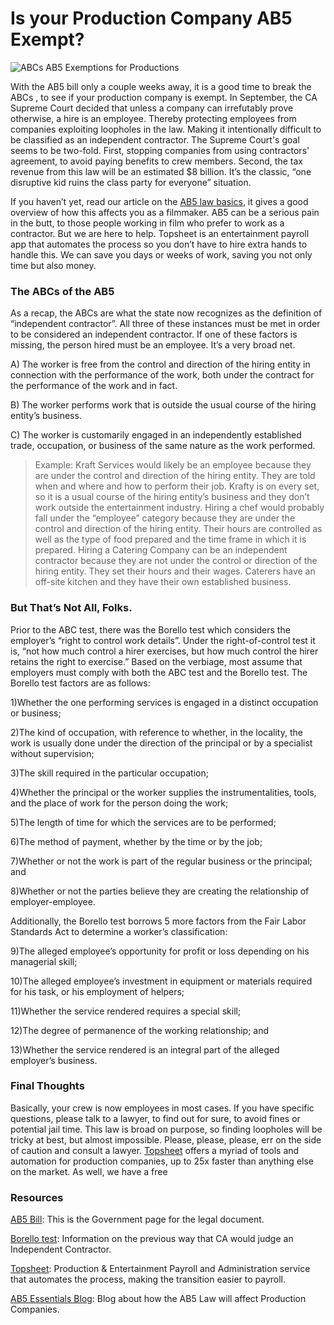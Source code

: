# Is your Production Company AB5 Exempt?


![ABCs AB5 Exemptions for Productions](https://user-images.githubusercontent.com/33143626/70555867-b9f03d00-1b34-11ea-8199-6d519a6d14be.png "AB5 ABC's and Exmeptions for Production")

With the AB5 bill only a couple weeks away, it is a good time to break the ABCs , to see if your production company is exempt.  In September, the CA Supreme Court decided that unless a company can irrefutably prove otherwise, a hire is an employee. Thereby protecting employees from companies exploiting loopholes in the law. Making it intentionally difficult to be classified as an independent contractor. The Supreme Court's goal seems to be two-fold. First, stopping companies from using contractors' agreement, to avoid paying benefits to crew members. Second, the tax revenue from this law will be an estimated $8 billion. It’s the classic, “one disruptive kid ruins the class party for everyone” situation. 

If you haven’t yet, read our article on the [AB5 law basics](https://topsheet.io/blog/everything-productions-need-to-know-ab5-law), it gives a good overview of how this affects you as a filmmaker. AB5 can be a serious pain in the butt, to those people working in film who prefer to work as a contractor. But we are here to help. Topsheet is an entertainment payroll app that automates the process so you don’t have to hire extra hands to handle this. We can save you days or weeks of work, saving you not only time but also money.


### The ABCs of the AB5

As a recap, the ABCs are what the state now recognizes as the definition of “independent contractor”. All three of these instances must be met in order to be considered an independent contractor. If one of these factors is missing, the person hired must be an employee. It’s a very broad net.

A) The worker is free from the control and direction of the hiring entity in connection with the performance of the work, both under the contract for the performance of the work and in fact.

B) The worker performs work that is outside the usual course of the hiring entity’s business.

C) The worker is customarily engaged in an independently established trade, occupation, or business of the same nature as the work performed.
> Example: Kraft Services would likely be an employee because they are under the control and direction of the hiring entity. They are told when and where and how to perform their job. Krafty is on every set, so it is a usual course of the hiring entity’s business and they don’t work outside the entertainment industry.
    Hiring a chef would probably fall under the “employee” category because they are under the control and direction of the hiring entity. Their hours are controlled as well as the type of food prepared and the time frame in which it is prepared.
    Hiring a Catering Company can be an independent contractor  because they are not under the control or direction of the hiring entity. They set their hours and their wages. Caterers have an off-site kitchen and they have their own established business.

### But That’s Not All, Folks.

Prior to the ABC test, there was the Borello test which considers the employer’s “right to control work details”. Under the right-of-control test it is, “not how much control a hirer exercises, but how much control the hirer retains the right to exercise.” Based on the verbiage, most assume that employers must comply with both the ABC test and the Borello test. The Borello test factors are as follows:

1)Whether the one performing services is engaged in a distinct occupation or business;

2)The kind of occupation, with reference to whether, in the locality, the work is usually done under the direction of the principal or by a specialist without supervision;

3)The skill required in the particular occupation;

4)Whether the principal or the worker supplies the instrumentalities, tools, and the place of work for the person doing the work;

5)The length of time for which the services are to be performed;

6)The method of payment, whether by the time or by the job;

7)Whether or not the work is part of the regular business or the principal; and

8)Whether or not the parties believe they are creating the relationship of employer-employee.

Additionally, the Borello test borrows 5 more factors from the Fair Labor Standards Act to determine a worker’s classification:

9)The alleged employee’s opportunity for profit or loss depending on his managerial skill;

10)The alleged employee’s investment in equipment or materials required for his task, or his employment of helpers;

11)Whether the service rendered requires a special skill;

12)The degree of permanence of the working relationship; and

13)Whether the service rendered is an integral part of the alleged employer’s business.

### Final Thoughts

Basically,  your crew is now employees in most cases. If you have specific questions, please talk to a lawyer, to find out for sure, to avoid fines or potential jail time. This law is broad on purpose, so finding loopholes will be tricky at best, but almost impossible. Please, please, please, err on the side of caution and consult a lawyer. [Topsheet](https://topsheet.io) offers a myriad of tools and automation for production companies, up to 25x faster than anything else on the market. As well, we have a free

### Resources

[AB5 Bill](https://leginfo.legislature.ca.gov/faces/billTextClient.xhtml?bill_id=201920200AB5): This is the Government page for the legal document.

[Borello test](https://www.dir.ca.gov/dlse/faq_independentcontractor.htm): Information on the previous way that CA would judge an Independent Contractor.

[Topsheet](https://topsheet.io): Production & Entertainment Payroll and Administration service that automates the process, making the transition easier to payroll.

[AB5 Essentials Blog](https://topsheet.io/blog/everything-productions-need-to-know-ab5-law): Blog about how the AB5 Law will affect Production Companies. 
